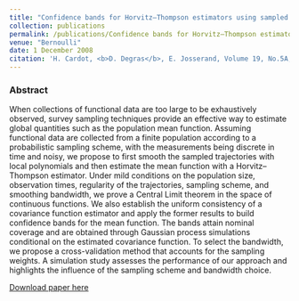 ```yaml
---
title: "Confidence bands for Horvitz–Thompson estimators using sampled noisy functional data"
collection: publications
permalink: /publications/Confidence bands for Horvitz–Thompson estimators using sampled noisy functional data
venue: "Bernoulli"
date: 1 December 2008
citation: 'H. Cardot, <b>D. Degras</b>, E. Josserand, Volume 19, No.5A, 11 Dec 2013, Pages 2067-2097.'
---
```


### Abstract
When collections of functional data are too large to be exhaustively observed, survey sampling techniques provide an effective way to estimate global quantities such as the population mean function. Assuming functional data are collected from a finite population according to a probabilistic sampling scheme, with the measurements being discrete in time and noisy, we propose to first smooth the sampled trajectories with local polynomials and then estimate the mean function with a Horvitz–Thompson estimator. Under mild conditions on the population size, observation times, regularity of the trajectories, sampling scheme, and smoothing bandwidth, we prove a Central Limit theorem in the space of continuous functions. We also establish the uniform consistency of a covariance function estimator and apply the former results to build confidence bands for the mean function. The bands attain nominal coverage and are obtained through Gaussian process simulations conditional on the estimated covariance function. To select the bandwidth, we propose a cross-validation method that accounts for the sampling weights. A simulation study assesses the performance of our approach and highlights the influence of the sampling scheme and bandwidth choice.


[Download paper here](https://projecteuclid.org/euclid.bj/1383661214)
